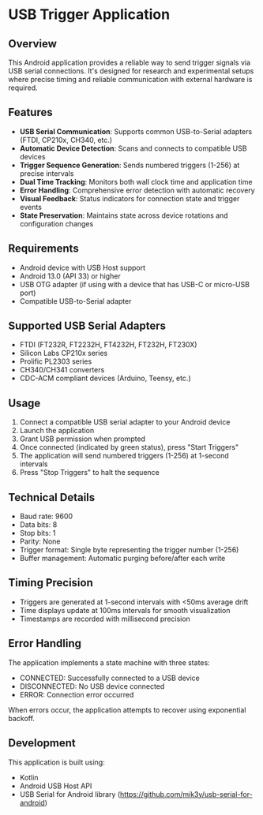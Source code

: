 # USB Trigger Application

## Overview
This Android application provides a reliable way to send trigger signals via USB serial connections. It's designed for research and experimental setups where precise timing and reliable communication with external hardware is required.

## Features
- **USB Serial Communication**: Supports common USB-to-Serial adapters (FTDI, CP210x, CH340, etc.)
- **Automatic Device Detection**: Scans and connects to compatible USB devices
- **Trigger Sequence Generation**: Sends numbered triggers (1-256) at precise intervals
- **Dual Time Tracking**: Monitors both wall clock time and application time
- **Error Handling**: Comprehensive error detection with automatic recovery
- **Visual Feedback**: Status indicators for connection state and trigger events
- **State Preservation**: Maintains state across device rotations and configuration changes

## Requirements
- Android device with USB Host support
- Android 13.0 (API 33) or higher
- USB OTG adapter (if using with a device that has USB-C or micro-USB port)
- Compatible USB-to-Serial adapter

## Supported USB Serial Adapters
- FTDI (FT232R, FT2232H, FT4232H, FT232H, FT230X)
- Silicon Labs CP210x series
- Prolific PL2303 series
- CH340/CH341 converters
- CDC-ACM compliant devices (Arduino, Teensy, etc.)

## Usage
1. Connect a compatible USB serial adapter to your Android device
2. Launch the application
3. Grant USB permission when prompted
4. Once connected (indicated by green status), press "Start Triggers"
5. The application will send numbered triggers (1-256) at 1-second intervals
6. Press "Stop Triggers" to halt the sequence

## Technical Details
- Baud rate: 9600
- Data bits: 8
- Stop bits: 1
- Parity: None
- Trigger format: Single byte representing the trigger number (1-256)
- Buffer management: Automatic purging before/after each write

## Timing Precision
- Triggers are generated at 1-second intervals with <50ms average drift
- Time displays update at 100ms intervals for smooth visualization
- Timestamps are recorded with millisecond precision

## Error Handling
The application implements a state machine with three states:
- CONNECTED: Successfully connected to a USB device
- DISCONNECTED: No USB device connected
- ERROR: Connection error occurred

When errors occur, the application attempts to recover using exponential backoff.

## Development
This application is built using:
- Kotlin
- Android USB Host API
- USB Serial for Android library (https://github.com/mik3y/usb-serial-for-android)
